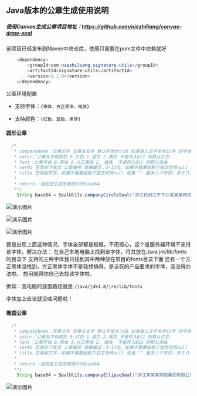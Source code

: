## Java版本的公章生成使用说明

##### 使用Canvas生成公章项目地址：https://github.com/niezhiliang/canvas-draw-seal

该项目已经发布到Maven中央仓库，使用只需要在pom文件中依赖就好

```java
    <dependency>
        <groupId>com.niezhiliang.signature.utils</groupId>
        <artifactId>signature-utils</artifactId>
        <version>1.1.0</version>
    </dependency>

```
公章环境配置

- 支持字体：`{宋体，方正黑体，楷体}`

- 支持颜色：`{红色，蓝色，黑体}`

#### 圆形公章

```java
  /*
   * companyName：签章文字 签章主文字 默认字体大小30 如果输入文字多余15字 则字体会自动缩小为23
   * color：公章及字体颜色 0.红色 1.蓝色 2.黑色 不是传入012 则默认红色
   * font：公章字体 0.宋体 1.方正黑体 2. 楷体  不是传入012 则默认宋体
   * serNo 签章的下弦文 公章编号 效果最佳：3-13位，如果不需要绘制下弦文则传null 或者 ""
   * title 签章副文字，如果不需要绘制下弦文则传null 或者 "" 最多八个字符，多于八个字符会覆盖掉主文字
   * 
   * return :返回是生成签章图片的base64
   **/
    String base64 = SealUtils.companyCircleSeal("浙江杭州江干下沙某某某网络集团有限公司",0,0,"XX专用","1234567899876");
```

![演示图片](https://github.com/niezhiliang/signature-utils/blob/master/imgs/%E9%BB%91%E4%BD%93.png)

![演示图片](https://github.com/niezhiliang/signature-utils/blob/master/imgs/%E6%A5%B7%E4%BD%93.png)

![演示图片](https://github.com/niezhiliang/signature-utils/blob/master/imgs/%E6%96%B9%E6%AD%A3%E9%BB%91%E4%BD%93.png)

要是出现上面这种情况，字体全部都是框框，不用担心，这个是服务器环境不支持该字体，解决办法：
在自己本地电脑上找到该字体，将其放在Java jre/lib/fonts的目录下 支持的三种字体我只找到其中两种放在项目的fonts目录下面 还有一个方正黑体没找到，方正黑体字体不是我想搞得，是该死的产品要求的字体，我没得办法啦。
想用就得你自己去找该字体啦。

例如：我电脑的放置路径就是 `/java/jdk1.8/jre/lib/fonts`

字体加上应该就没啥问题啦！

#### 椭圆公章
```java
  /*
   * companyName：签章文字 签章主文字 默认字体大小30 如果输入文字多余15字 则字体会自动缩小为23
   * color：公章及字体颜色 0.红色 1.蓝色 2.黑色 不是传入012 则默认红色
   * font：公章字体 0.宋体 1.方正黑体 2. 楷体  不是传入012 则默认宋体
   * serNo 签章的下弦文 公章编号 效果最佳：3-13位，如果不需要绘制下弦文则传null 或者 ""
   * title 签章副文字，如果不需要绘制下弦文则传null 或者 "" 最多八个字符，多于八个字符会覆盖掉主文字
   * 
   * return :返回是生成签章图片的base64
   **/
    String base64 = SealUtils.companyEllipseSeal("浙江某某某网络集团有限公司",0,0,"XX专用","1234567899876");
```
![演示图片](https://github.com/niezhiliang/signature-utils/blob/master/imgs/%E5%AE%8B%E4%BD%93.png)




